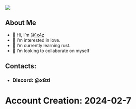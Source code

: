 ![](https://komarev.com/ghpvc/?username=1x4z&color=ff69b4)
## About Me
- 👋 Hi, I’m [@1x4z](https://github.com/1x4z)
- 👀 I’m interested in love.
- 🌱 I’m currently learning rust.
- 💞️ I’m looking to collaborate on myself
## Contacts:
- ### Discord: @x8zl

# Account Creation: 2024-02-7
